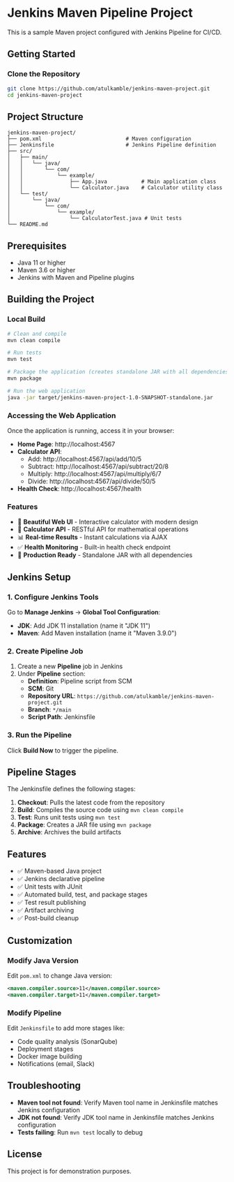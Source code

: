 # Jenkins Maven Pipeline Project

This is a sample Maven project configured with Jenkins Pipeline for CI/CD.

## Getting Started

### Clone the Repository

```bash
git clone https://github.com/atulkamble/jenkins-maven-project.git
cd jenkins-maven-project
```

## Project Structure

```
jenkins-maven-project/
├── pom.xml                           # Maven configuration
├── Jenkinsfile                       # Jenkins Pipeline definition
├── src/
│   ├── main/
│   │   └── java/
│   │       └── com/
│   │           └── example/
│   │               ├── App.java           # Main application class
│   │               └── Calculator.java    # Calculator utility class
│   └── test/
│       └── java/
│           └── com/
│               └── example/
│                   └── CalculatorTest.java # Unit tests
└── README.md
```

## Prerequisites

- Java 11 or higher
- Maven 3.6 or higher
- Jenkins with Maven and Pipeline plugins

## Building the Project

### Local Build

```bash
# Clean and compile
mvn clean compile

# Run tests
mvn test

# Package the application (creates standalone JAR with all dependencies)
mvn package

# Run the web application
java -jar target/jenkins-maven-project-1.0-SNAPSHOT-standalone.jar
```

### Accessing the Web Application

Once the application is running, access it in your browser:

- **Home Page**: http://localhost:4567
- **Calculator API**:
  - Add: http://localhost:4567/api/add/10/5
  - Subtract: http://localhost:4567/api/subtract/20/8
  - Multiply: http://localhost:4567/api/multiply/6/7
  - Divide: http://localhost:4567/api/divide/50/5
- **Health Check**: http://localhost:4567/health

### Features

- 🎨 **Beautiful Web UI** - Interactive calculator with modern design
- 🧮 **Calculator API** - RESTful API for mathematical operations
- 📊 **Real-time Results** - Instant calculations via AJAX
- ✅ **Health Monitoring** - Built-in health check endpoint
- 🚀 **Production Ready** - Standalone JAR with all dependencies

## Jenkins Setup

### 1. Configure Jenkins Tools

Go to **Manage Jenkins** → **Global Tool Configuration**:

- **JDK**: Add JDK 11 installation (name it "JDK 11")
- **Maven**: Add Maven installation (name it "Maven 3.9.0")

### 2. Create Pipeline Job

1. Create a new **Pipeline** job in Jenkins
2. Under **Pipeline** section:
   - **Definition**: Pipeline script from SCM
   - **SCM**: Git
   - **Repository URL**: `https://github.com/atulkamble/jenkins-maven-project.git`
   - **Branch**: `*/main`
   - **Script Path**: Jenkinsfile

### 3. Run the Pipeline

Click **Build Now** to trigger the pipeline.

## Pipeline Stages

The Jenkinsfile defines the following stages:

1. **Checkout**: Pulls the latest code from the repository
2. **Build**: Compiles the source code using `mvn clean compile`
3. **Test**: Runs unit tests using `mvn test`
4. **Package**: Creates a JAR file using `mvn package`
5. **Archive**: Archives the build artifacts

## Features

- ✅ Maven-based Java project
- ✅ Jenkins declarative pipeline
- ✅ Unit tests with JUnit
- ✅ Automated build, test, and package stages
- ✅ Test result publishing
- ✅ Artifact archiving
- ✅ Post-build cleanup

## Customization

### Modify Java Version

Edit `pom.xml` to change Java version:

```xml
<maven.compiler.source>11</maven.compiler.source>
<maven.compiler.target>11</maven.compiler.target>
```

### Modify Pipeline

Edit `Jenkinsfile` to add more stages like:
- Code quality analysis (SonarQube)
- Deployment stages
- Docker image building
- Notifications (email, Slack)

## Troubleshooting

- **Maven tool not found**: Verify Maven tool name in Jenkinsfile matches Jenkins configuration
- **JDK not found**: Verify JDK tool name in Jenkinsfile matches Jenkins configuration
- **Tests failing**: Run `mvn test` locally to debug

## License

This project is for demonstration purposes.
